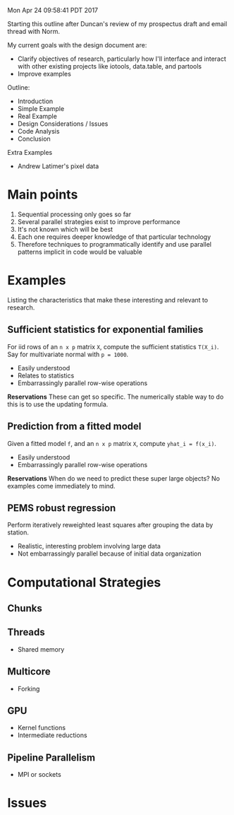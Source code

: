 Mon Apr 24 09:58:41 PDT 2017

Starting this outline after Duncan's review of my prospectus draft and
email thread with Norm.

My current goals with the design document are:

- Clarify objectives of research, particularly how I'll interface and
  interact with other existing projects like iotools, data.table, and
  partools
- Improve examples

Outline:

- Introduction
- Simple Example
- Real Example
- Design Considerations / Issues
- Code Analysis
- Conclusion

Extra Examples

- Andrew Latimer's pixel data

Main points
============================================================

1. Sequential processing only goes so far
2. Several parallel strategies exist to improve performance
3. It's not known which will be best
4. Each one requires deeper knowledge of that particular technology
5. Therefore techniques to programmatically identify and use parallel
  patterns implicit in code would be valuable

Examples
============================================================

Listing the characteristics that make these interesting and relevant to
research.

## Sufficient statistics for exponential families

For iid rows of an `n x p` matrix `X`, compute the sufficient
statistics `T(X_i)`. Say for multivariate normal with `p = 1000`.

- Easily understood
- Relates to statistics
- Embarrassingly parallel row-wise operations

__Reservations__
These can get so specific. The numerically stable way to do this is to use
the updating formula.

## Prediction from a fitted model

Given a fitted model `f`, and an `n x p`  matrix `X`, compute 
`yhat_i = f(x_i)`.

- Easily understood
- Embarrassingly parallel row-wise operations

__Reservations__
When do we need to predict these super large objects? No examples come
immediately to mind. 

## PEMS robust regression

Perform iteratively reweighted least squares after grouping the data by
station.

- Realistic, interesting problem involving large data
- Not embarrassingly parallel because of initial data organization

Computational Strategies
============================================================

## Chunks


## Threads

- Shared memory

## Multicore

- Forking

## GPU

- Kernel functions
- Intermediate reductions

## Pipeline Parallelism

- MPI or sockets


Issues
============================================================
